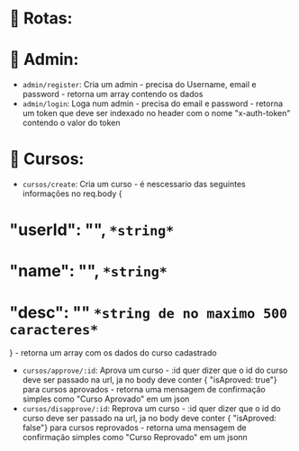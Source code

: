 # :hammer: Rotas:

# :hammer: Admin:
- `admin/register`: Cria um admin - precisa do Username, email e password - retorna um array contendo os dados
- `admin/login`: Loga num admin - precisa do email e password - retorna um token que deve ser indexado no header com o nome "x-auth-token" contendo o valor do token

# :hammer: Cursos:
- `cursos/create`: Cria um curso -  é nescessario das seguintes informações no req.body {
# "userId": "", `*string*`
# "name": "", `*string*`
# "desc": "" `*string de no maximo 500 caracteres*`
} - retorna um array com os dados do curso cadastrado
- `cursos/approve/:id`: Aprova um curso - :id quer dizer que o id do curso deve ser passado na url, ja no body deve conter {
    "isAproved: true"} para cursos aprovados - retorna uma mensagem de confirmação simples como "Curso Aprovado" em um json
- `cursos/disapprove/:id`: Reprova um curso - :id quer dizer que o id do curso deve ser passado na url, ja no body deve conter {
    "isAproved: false"} para cursos reprovados - retorna uma mensagem de confirmação simples como "Curso Reprovado" em um jsonn